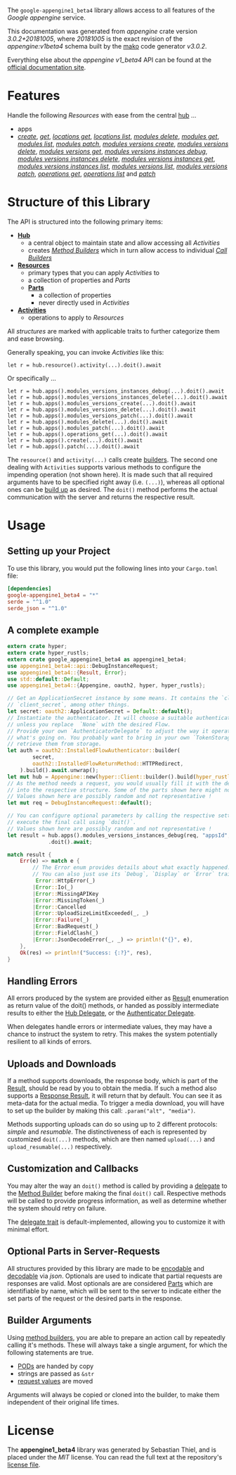 <!---
DO NOT EDIT !
This file was generated automatically from 'src/mako/api/README.md.mako'
DO NOT EDIT !
-->
The `google-appengine1_beta4` library allows access to all features of the *Google appengine* service.

This documentation was generated from *appengine* crate version *3.0.2+20181005*, where *20181005* is the exact revision of the *appengine:v1beta4* schema built by the [mako](http://www.makotemplates.org/) code generator *v3.0.2*.

Everything else about the *appengine* *v1_beta4* API can be found at the
[official documentation site](https://cloud.google.com/appengine/docs/admin-api/).
# Features

Handle the following *Resources* with ease from the central [hub](https://docs.rs/google-appengine1_beta4/3.0.2+20181005/google_appengine1_beta4/Appengine) ... 

* apps
 * [*create*](https://docs.rs/google-appengine1_beta4/3.0.2+20181005/google_appengine1_beta4/api::AppCreateCall), [*get*](https://docs.rs/google-appengine1_beta4/3.0.2+20181005/google_appengine1_beta4/api::AppGetCall), [*locations get*](https://docs.rs/google-appengine1_beta4/3.0.2+20181005/google_appengine1_beta4/api::AppLocationGetCall), [*locations list*](https://docs.rs/google-appengine1_beta4/3.0.2+20181005/google_appengine1_beta4/api::AppLocationListCall), [*modules delete*](https://docs.rs/google-appengine1_beta4/3.0.2+20181005/google_appengine1_beta4/api::AppModuleDeleteCall), [*modules get*](https://docs.rs/google-appengine1_beta4/3.0.2+20181005/google_appengine1_beta4/api::AppModuleGetCall), [*modules list*](https://docs.rs/google-appengine1_beta4/3.0.2+20181005/google_appengine1_beta4/api::AppModuleListCall), [*modules patch*](https://docs.rs/google-appengine1_beta4/3.0.2+20181005/google_appengine1_beta4/api::AppModulePatchCall), [*modules versions create*](https://docs.rs/google-appengine1_beta4/3.0.2+20181005/google_appengine1_beta4/api::AppModuleVersionCreateCall), [*modules versions delete*](https://docs.rs/google-appengine1_beta4/3.0.2+20181005/google_appengine1_beta4/api::AppModuleVersionDeleteCall), [*modules versions get*](https://docs.rs/google-appengine1_beta4/3.0.2+20181005/google_appengine1_beta4/api::AppModuleVersionGetCall), [*modules versions instances debug*](https://docs.rs/google-appengine1_beta4/3.0.2+20181005/google_appengine1_beta4/api::AppModuleVersionInstanceDebugCall), [*modules versions instances delete*](https://docs.rs/google-appengine1_beta4/3.0.2+20181005/google_appengine1_beta4/api::AppModuleVersionInstanceDeleteCall), [*modules versions instances get*](https://docs.rs/google-appengine1_beta4/3.0.2+20181005/google_appengine1_beta4/api::AppModuleVersionInstanceGetCall), [*modules versions instances list*](https://docs.rs/google-appengine1_beta4/3.0.2+20181005/google_appengine1_beta4/api::AppModuleVersionInstanceListCall), [*modules versions list*](https://docs.rs/google-appengine1_beta4/3.0.2+20181005/google_appengine1_beta4/api::AppModuleVersionListCall), [*modules versions patch*](https://docs.rs/google-appengine1_beta4/3.0.2+20181005/google_appengine1_beta4/api::AppModuleVersionPatchCall), [*operations get*](https://docs.rs/google-appengine1_beta4/3.0.2+20181005/google_appengine1_beta4/api::AppOperationGetCall), [*operations list*](https://docs.rs/google-appengine1_beta4/3.0.2+20181005/google_appengine1_beta4/api::AppOperationListCall) and [*patch*](https://docs.rs/google-appengine1_beta4/3.0.2+20181005/google_appengine1_beta4/api::AppPatchCall)




# Structure of this Library

The API is structured into the following primary items:

* **[Hub](https://docs.rs/google-appengine1_beta4/3.0.2+20181005/google_appengine1_beta4/Appengine)**
    * a central object to maintain state and allow accessing all *Activities*
    * creates [*Method Builders*](https://docs.rs/google-appengine1_beta4/3.0.2+20181005/google_appengine1_beta4/client::MethodsBuilder) which in turn
      allow access to individual [*Call Builders*](https://docs.rs/google-appengine1_beta4/3.0.2+20181005/google_appengine1_beta4/client::CallBuilder)
* **[Resources](https://docs.rs/google-appengine1_beta4/3.0.2+20181005/google_appengine1_beta4/client::Resource)**
    * primary types that you can apply *Activities* to
    * a collection of properties and *Parts*
    * **[Parts](https://docs.rs/google-appengine1_beta4/3.0.2+20181005/google_appengine1_beta4/client::Part)**
        * a collection of properties
        * never directly used in *Activities*
* **[Activities](https://docs.rs/google-appengine1_beta4/3.0.2+20181005/google_appengine1_beta4/client::CallBuilder)**
    * operations to apply to *Resources*

All *structures* are marked with applicable traits to further categorize them and ease browsing.

Generally speaking, you can invoke *Activities* like this:

```Rust,ignore
let r = hub.resource().activity(...).doit().await
```

Or specifically ...

```ignore
let r = hub.apps().modules_versions_instances_debug(...).doit().await
let r = hub.apps().modules_versions_instances_delete(...).doit().await
let r = hub.apps().modules_versions_create(...).doit().await
let r = hub.apps().modules_versions_delete(...).doit().await
let r = hub.apps().modules_versions_patch(...).doit().await
let r = hub.apps().modules_delete(...).doit().await
let r = hub.apps().modules_patch(...).doit().await
let r = hub.apps().operations_get(...).doit().await
let r = hub.apps().create(...).doit().await
let r = hub.apps().patch(...).doit().await
```

The `resource()` and `activity(...)` calls create [builders][builder-pattern]. The second one dealing with `Activities` 
supports various methods to configure the impending operation (not shown here). It is made such that all required arguments have to be 
specified right away (i.e. `(...)`), whereas all optional ones can be [build up][builder-pattern] as desired.
The `doit()` method performs the actual communication with the server and returns the respective result.

# Usage

## Setting up your Project

To use this library, you would put the following lines into your `Cargo.toml` file:

```toml
[dependencies]
google-appengine1_beta4 = "*"
serde = "^1.0"
serde_json = "^1.0"
```

## A complete example

```Rust
extern crate hyper;
extern crate hyper_rustls;
extern crate google_appengine1_beta4 as appengine1_beta4;
use appengine1_beta4::api::DebugInstanceRequest;
use appengine1_beta4::{Result, Error};
use std::default::Default;
use appengine1_beta4::{Appengine, oauth2, hyper, hyper_rustls};

// Get an ApplicationSecret instance by some means. It contains the `client_id` and 
// `client_secret`, among other things.
let secret: oauth2::ApplicationSecret = Default::default();
// Instantiate the authenticator. It will choose a suitable authentication flow for you, 
// unless you replace  `None` with the desired Flow.
// Provide your own `AuthenticatorDelegate` to adjust the way it operates and get feedback about 
// what's going on. You probably want to bring in your own `TokenStorage` to persist tokens and
// retrieve them from storage.
let auth = oauth2::InstalledFlowAuthenticator::builder(
        secret,
        oauth2::InstalledFlowReturnMethod::HTTPRedirect,
    ).build().await.unwrap();
let mut hub = Appengine::new(hyper::Client::builder().build(hyper_rustls::HttpsConnector::with_native_roots().https_or_http().enable_http1().enable_http2().build()), auth);
// As the method needs a request, you would usually fill it with the desired information
// into the respective structure. Some of the parts shown here might not be applicable !
// Values shown here are possibly random and not representative !
let mut req = DebugInstanceRequest::default();

// You can configure optional parameters by calling the respective setters at will, and
// execute the final call using `doit()`.
// Values shown here are possibly random and not representative !
let result = hub.apps().modules_versions_instances_debug(req, "appsId", "modulesId", "versionsId", "instancesId")
             .doit().await;

match result {
    Err(e) => match e {
        // The Error enum provides details about what exactly happened.
        // You can also just use its `Debug`, `Display` or `Error` traits
         Error::HttpError(_)
        |Error::Io(_)
        |Error::MissingAPIKey
        |Error::MissingToken(_)
        |Error::Cancelled
        |Error::UploadSizeLimitExceeded(_, _)
        |Error::Failure(_)
        |Error::BadRequest(_)
        |Error::FieldClash(_)
        |Error::JsonDecodeError(_, _) => println!("{}", e),
    },
    Ok(res) => println!("Success: {:?}", res),
}

```
## Handling Errors

All errors produced by the system are provided either as [Result](https://docs.rs/google-appengine1_beta4/3.0.2+20181005/google_appengine1_beta4/client::Result) enumeration as return value of
the doit() methods, or handed as possibly intermediate results to either the 
[Hub Delegate](https://docs.rs/google-appengine1_beta4/3.0.2+20181005/google_appengine1_beta4/client::Delegate), or the [Authenticator Delegate](https://docs.rs/yup-oauth2/*/yup_oauth2/trait.AuthenticatorDelegate.html).

When delegates handle errors or intermediate values, they may have a chance to instruct the system to retry. This 
makes the system potentially resilient to all kinds of errors.

## Uploads and Downloads
If a method supports downloads, the response body, which is part of the [Result](https://docs.rs/google-appengine1_beta4/3.0.2+20181005/google_appengine1_beta4/client::Result), should be
read by you to obtain the media.
If such a method also supports a [Response Result](https://docs.rs/google-appengine1_beta4/3.0.2+20181005/google_appengine1_beta4/client::ResponseResult), it will return that by default.
You can see it as meta-data for the actual media. To trigger a media download, you will have to set up the builder by making
this call: `.param("alt", "media")`.

Methods supporting uploads can do so using up to 2 different protocols: 
*simple* and *resumable*. The distinctiveness of each is represented by customized 
`doit(...)` methods, which are then named `upload(...)` and `upload_resumable(...)` respectively.

## Customization and Callbacks

You may alter the way an `doit()` method is called by providing a [delegate](https://docs.rs/google-appengine1_beta4/3.0.2+20181005/google_appengine1_beta4/client::Delegate) to the 
[Method Builder](https://docs.rs/google-appengine1_beta4/3.0.2+20181005/google_appengine1_beta4/client::CallBuilder) before making the final `doit()` call. 
Respective methods will be called to provide progress information, as well as determine whether the system should 
retry on failure.

The [delegate trait](https://docs.rs/google-appengine1_beta4/3.0.2+20181005/google_appengine1_beta4/client::Delegate) is default-implemented, allowing you to customize it with minimal effort.

## Optional Parts in Server-Requests

All structures provided by this library are made to be [encodable](https://docs.rs/google-appengine1_beta4/3.0.2+20181005/google_appengine1_beta4/client::RequestValue) and 
[decodable](https://docs.rs/google-appengine1_beta4/3.0.2+20181005/google_appengine1_beta4/client::ResponseResult) via *json*. Optionals are used to indicate that partial requests are responses 
are valid.
Most optionals are are considered [Parts](https://docs.rs/google-appengine1_beta4/3.0.2+20181005/google_appengine1_beta4/client::Part) which are identifiable by name, which will be sent to 
the server to indicate either the set parts of the request or the desired parts in the response.

## Builder Arguments

Using [method builders](https://docs.rs/google-appengine1_beta4/3.0.2+20181005/google_appengine1_beta4/client::CallBuilder), you are able to prepare an action call by repeatedly calling it's methods.
These will always take a single argument, for which the following statements are true.

* [PODs][wiki-pod] are handed by copy
* strings are passed as `&str`
* [request values](https://docs.rs/google-appengine1_beta4/3.0.2+20181005/google_appengine1_beta4/client::RequestValue) are moved

Arguments will always be copied or cloned into the builder, to make them independent of their original life times.

[wiki-pod]: http://en.wikipedia.org/wiki/Plain_old_data_structure
[builder-pattern]: http://en.wikipedia.org/wiki/Builder_pattern
[google-go-api]: https://github.com/google/google-api-go-client

# License
The **appengine1_beta4** library was generated by Sebastian Thiel, and is placed 
under the *MIT* license.
You can read the full text at the repository's [license file][repo-license].

[repo-license]: https://github.com/Byron/google-apis-rsblob/main/LICENSE.md
